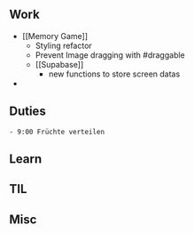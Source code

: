 ## Work
- [[Memory Game]]
	- Styling refactor
	- Prevent Image dragging with #draggable
	- [[Supabase]]
		- new functions to store screen datas
-
## Duties
	- 9:00 Früchte verteilen
## Learn
## TIL
## Misc